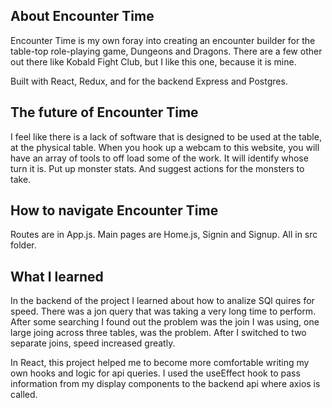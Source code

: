 ## About Encounter Time
Encounter Time is my own foray into creating an encounter builder for the table-top role-playing game, Dungeons and Dragons. There are a few other out there like Kobald Fight Club, but I like this one, because it is mine.

Built with React, Redux, and for the backend Express and Postgres.

## The future of Encounter Time
I feel like there is a lack of software that is designed to be used at the table, at the physical table. When you hook up a webcam to this website, you will have an array of tools to off load some of the work. It will identify whose turn it is. Put up monster stats. And suggest actions for the monsters to take.

## How to navigate Encounter Time
Routes are in App.js. Main pages are Home.js, Signin and Signup. All in src folder.

## What I learned
In the backend of the project I learned about how to analize SQl quires for speed. There was a jon query that was taking a very long time to perform. After some searching I found out the problem was the join I was using, one large joing across three tables, was the problem. After I switched to two separate joins, speed increased greatly.

In React, this project helped me to become more comfortable writing my own hooks and logic for api queries. I used the useEffect hook to pass information from my display components to the backend api where axios is called. 